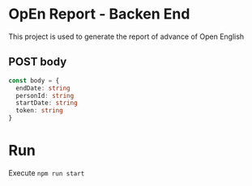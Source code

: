 # OpEn Report - Backen End

This project is used to generate the report of advance of Open English 

## POST body

``` ts
const body = {
  endDate: string
  personId: string
  startDate: string
  token: string
}
```

# Run

Execute `npm run start`


